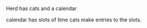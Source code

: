 Herd has
   cats
   and a calendar

calendar has
   slots of time
   cats make entries to the slots.
